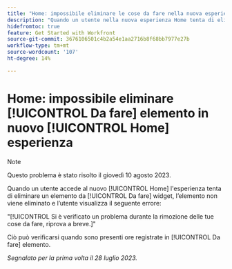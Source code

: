 ```yaml
---
title: "Home: impossibile eliminare le cose da fare nella nuova esperienza Home"
description: "Quando un utente nella nuova esperienza Home tenta di eliminare un elemento dal widget Da fare, l’elemento non viene eliminato e l’utente visualizza un errore."
hidefromtoc: true
feature: Get Started with Workfront
source-git-commit: 3676106501c4b2a54e1aa2716b8f68bb7977e27b
workflow-type: tm+mt
source-wordcount: '107'
ht-degree: 14%

---
```



# Home: impossibile eliminare [!UICONTROL Da fare] elemento in nuovo [!UICONTROL Home] esperienza

>[!NOTE]
>
>Questo problema è stato risolto il giovedì 10 agosto 2023.

Quando un utente accede al nuovo [!UICONTROL Home] l&#39;esperienza tenta di eliminare un elemento da [!UICONTROL Da fare] widget, l’elemento non viene eliminato e l’utente visualizza il seguente errore:

&quot;[!UICONTROL Si è verificato un problema durante la rimozione delle tue cose da fare, riprova a breve.]&quot;

Ciò può verificarsi quando sono presenti ore registrate in [!UICONTROL Da fare] elemento.

_Segnalato per la prima volta il 28 luglio 2023._

